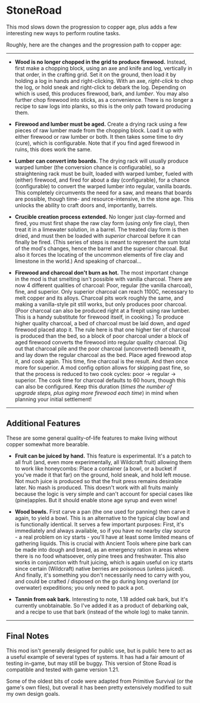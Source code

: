# StoneRoad
This mod slows down the progression to copper age, plus adds a few interesting new ways to perform routine tasks.

Roughly, here are the changes and the progression path to copper age:

***

* **Wood is no longer chopped in the grid to produce firewood.**
Instead, first make a chopping block, using an axe and knife and log, vertically in that order, in the crafting grid.
Set it on the ground, then load it by holding a log in hands and right-clicking. With an axe, *right-click* to chop the log, or hold sneak and right-click to debark the log.
Depending on which is used, this produces firewood, bark, and *lumber*. You may also further chop firewood into sticks, as a convenience.
There is no longer a recipe to saw logs into planks, so this is the only path toward producing them.

* **Firewood and lumber must be aged.**
Create a drying rack using a few pieces of raw lumber made from the chopping block. Load it up with either firewood or raw lumber or both. It then takes some time to dry (cure), which is configurable. Note that if you find aged firewood in ruins,
this does work the same.

* **Lumber can convert into boards.**
The drying rack will usually produce warped lumber (the conversion chance is configurable), so a straightening rack must be built, loaded with warped lumber, fueled with (either) firewood, and fired for about a day (configurable), for a chance (configurable)
to convert the warped lumber into regular, vanilla boards. This completely circumvents the need for a saw, and means that boards are possible, though time- and resource-intensive, in the stone age. This unlocks the ability to craft doors and, importantly, barrels.

* **Crucible creation process extended.**
No longer just clay-formed and fired, you must first shape the raw clay form (using *only* fire clay), then treat it in a limewater solution, in a barrel.
The treated clay form is then dried, and must then be loaded with *superior* charcoal before it can finally be fired.
(This series of steps is meant to represent the sum total of the mod's changes, hence the barrel and the superior charcoal. But also it forces the locating of the uncommon elements of fire clay and limestone in the world.)
And speaking of charcoal...

* **Firewood and charcoal don't burn as hot.**
The most important change in the mod is that smelting isn't possible with vanilla charcoal. There are now 4 different qualities of charcoal: Poor, regular (the vanilla charcoal), fine, and superior.
Only superior charcoal can reach 1100C, necessary to melt copper and its alloys.
Charcoal pits work roughly the same, and making a vanilla-style pit still works, but only produces poor charcoal. (Poor charcoal can also be produced right at a firepit using raw lumber. This is a handy substitute for firewood itself, in cooking.)
To produce higher quality charcoal, a bed of charcoal must be laid down, and *aged* firewood placed atop it.
The rule here is that one higher tier of charcoal is produced than the bed, so a block of poor charcoal under a block of aged firewood converts the firewood into regular quality charcoal.
Dig out that charcoal pile and the poor charcoal (unconverted) beneath it, and lay down the regular charcoal as the bed. Place aged firewood atop it, and cook again. This time, fine charcoal is the result. And then once more for superior.
A mod config option allows for skipping past fine, so that the process is reduced to two cook cycles: poor -> regular -> superior.
The cook time for charcoal defaults to 60 hours, though this can also be configured. Keep this duration (*times the number of upgrade steps, plus aging more firewood each time*) in mind when planning your initial settlement!

***

## Additional Features
These are some general quality-of-life features to make living without copper somewhat more bearable.

* **Fruit can be juiced by hand.** This feature is experimental. It's a patch to all fruit (and, even more experimentally, all Wildcraft fruit) allowing them to work like honeycombs:
Place a container (a bowl, or a bucket if you've made it that far) on the ground, hold sneak, and hold left mouse. Not much juice is produced so that the fruit press remains desirable later. No mash is produced.
This doesn't work with all fruits mainly because the logic is very simple and can't account for special cases like (pine)apples. But it should enable stone age syrup and even wine!

* **Wood bowls.** First carve a pan (the one used for panning) then carve it again, to yield a bowl. This is an alternative to the typical clay bowl and is functionally identical. It serves a few important purposes:
First, it's immediately and always available, so if you have no nearby clay source - a real problem on icy starts - you'll have at least some limited means of gathering liquids.
This is crucial with Ancient Tools where pine bark can be made into dough and bread, as an emergency ration in areas where there is no food whatsoever, only pine trees and freshwater.
This also works in conjunction with fruit juicing, which is again useful on icy starts since certain (Wildcraft) native berries are poisonous (unless juiced).
And finally, it's something you don't necessarily need to carry with you, and could be crafted / disposed on the go during long overland (or overwater) expeditions; you only need to pack a pot.

* **Tannin from oak bark.** Interesting to note, 1.18 added oak bark, but it's currently unobtainable. So I've added it as a product of debarking oak, and a recipe to use that bark (instead of the whole log) to make tannin.

***

## Final Notes
This mod isn't generally designed for public use, but is public here to act as a useful example of several types of systems. It has had a fair amount of testing in-game, but may still be buggy.
This version of Stone Road is compatible and tested with game version 1.21.

Some of the oldest bits of code were adapted from Primitive Survival (or the game's own files), but overall it has been pretty extensively modified to suit my own design goals.
